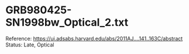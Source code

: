 # GRB980425-SN1998bw_Optical_2.txt

Reference: https://ui.adsabs.harvard.edu/abs/2011AJ....141..163C/abstract
Status: Late, Optical